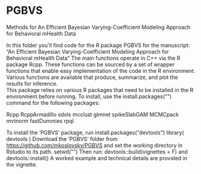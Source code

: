 # PGBVS
Methods for An Efficient Bayesian Varying-Coefficient Modeling Approach for Behavioral mHealth Data

In this folder you'll find code for the R package PGBVS for the manuscript:
“An Efficient Bayesian Varying-Coefficient Modeling Approach for Behavioral mHealth Data” 
The main functions operate in C++ via the R package Rcpp. These functions can be sourced by a set of wrapper functions that enable easy implementation of the code in the R environment. 
Various functions are available that produce, summarize, and plot the results for inference.  
This package relies on various R packages that need to be installed in the R environment before running. 
To install, use the install.packages("") command for the following packages:

  Rcpp 
  RcppArmadillo
  sdols
  mcclust
  glmnet
  spikeSlabGAM
  MCMCpack
  mvtnorm
  fastDummies
  rpql

To install the ‘PGBVS’ package, run
  install.packages("devtools")
  library( devtools )
Download the ‘PGBVS’ folder from https://github.com/mkoslovsky/PGBVS and set the working directory in Rstudio to its path. 
  setwd("<your path>")
Then run:
  devtools::build(vignettes = F)
and
  devtools::install()
A worked example and technical details are provided in the vignette.

